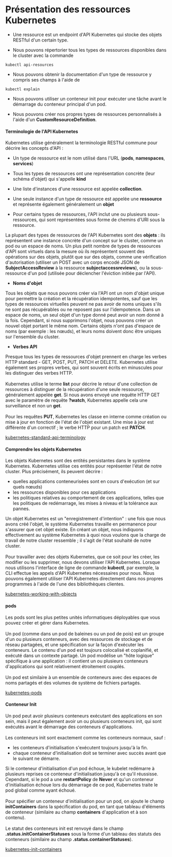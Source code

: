 # Présentation des ressources Kubernetes

- Une ressource est un endpoint d'API Kubernetes qui stocke des objets RESTful d'un certain type.

- Nous pouvons répertorier tous les types de ressources disponibles dans le cluster avec la commande

```
kubectl api-resources
```

- Nous pouvons obtenir la documentation d'un type de ressource y compris ses champs à l'aide de 

```
kubectl explain
```

- Nous pouvons utiliser un conteneur init pour exécuter une tâche avant le démarrage du conteneur principal d'un pod.

- Nous pouvons créer nos propres types de ressources personnalisés à l'aide d'un **CustomResourceDefinition**.

#### Terminologie de l'API Kubernetes

Kubernetes utilise généralement la terminologie RESTful commune pour décrire les concepts d'API :

- Un type de ressource est le nom utilisé dans l'URL (**pods**, **namespaces**, **services**)

- Tous les types de ressources ont une représentation concrète (leur schéma d'objet) qui s'appelle **kind**

- Une liste d'instances d'une ressource est appelée **collection**.

- Une seule instance d'un type de ressource est appelée une **ressource** et représente également généralement un **objet**

- Pour certains types de ressources, l'API inclut une ou plusieurs sous-ressources, qui sont représentées sous forme de chemins d'URI sous la ressource.

La plupart des types de ressources de l'API Kubernetes sont des **objets** : ils représentent une instance concrète d'un concept sur le cluster, comme un pod ou un espace de noms. Un plus petit nombre de types de ressources d'API sont virtuels dans la mesure où ils représentent souvent des opérations sur des objets, plutôt que sur des objets, comme une vérification d'autorisation (utiliser un POST avec un corps encodé JSON de **SubjectAccessReview** à la ressource **subjectaccessreviews**), ou la sous- ressource d'un pod (utilisée pour déclencher l'éviction initiée par l'API).
<br>

- **Noms d'objet**

Tous les objets que nous pouvons créer via l'API ont un nom d'objet unique pour permettre la création et la récupération idempotentes, sauf que les types de ressources virtuelles peuvent ne pas avoir de noms uniques s'ils ne sont pas récupérables ou ne reposent pas sur l'idempotence. Dans un espace de noms, un seul objet d'un type donné peut avoir un nom donné à la fois. Cependant, si nous supprimons l'objet, nous pouvons créer un nouvel objet portant le même nom. Certains objets n'ont pas d'espace de noms (par exemple : les nœuds), et leurs noms doivent donc être uniques sur l'ensemble du cluster.

- **Verbes API**

Presque tous les types de ressources d'objet prennent en charge les verbes HTTP standard - GET, POST, PUT, PATCH et DELETE. Kubernetes utilise également ses propres verbes, qui sont souvent écrits en minuscules pour les distinguer des verbes HTTP.
<br><br>
Kubernetes utilise le terme **list** pour décrire le retour d'une collection de ressources à distinguer de la récupération d'une seule ressource, généralement appelée **get**. Si nous avons envoyé une requête HTTP GET avec le paramètre de requête **?watch**, Kubernetes appelle cela une surveillance et non un **get**.
<br><br>
Pour les requêtes **PUT**, Kubernetes les classe en interne comme création ou mise à jour en fonction de l'état de l'objet existant. Une mise à jour est différente d'un correctif ; le verbe HTTP pour un patch est **PATCH**.

[kubernetes-standard-api-terminology](https://kubernetes.io/docs/reference/using-api/api-concepts/#standard-api-terminology)

#### Comprendre les objets Kubernetes

Les objets Kubernetes sont des entités persistantes dans le système Kubernetes. Kubernetes utilise ces entités pour représenter l'état de notre cluster. Plus précisément, ils peuvent décrire :

- quelles applications conteneurisées sont en cours d'exécution (et sur quels nœuds)
- les ressources disponibles pour ces applications
- les politiques relatives au comportement de ces applications, telles que les politiques de redémarrage, les mises à niveau et la tolérance aux pannes.

Un objet Kubernetes est un "enregistrement d'intention" : une fois que nous avons créé l'objet, le système Kubernetes travaille en permanence pour s'assurer que cet objet existe. En créant un objet, nous indiquons effectivement au système Kubernetes à quoi nous voulons que la charge de travail de notre cluster ressemble ; il s'agit de l'état souhaité de notre cluster.
<br><br>
Pour travailler avec des objets Kubernetes, que ce soit pour les créer, les modifier ou les supprimer, nous devons utiliser l'API Kubernetes. Lorsque nous utilisons l'interface de ligne de commande **kubectl**, par exemple, la CLI effectue les appels d'API Kubernetes nécessaires pour nous. Nous pouvons également utiliser l'API Kubernetes directement dans nos propres programmes à l'aide de l'une des bibliothèques clientes.

[kubernetes-working-with-objects](https://kubernetes.io/docs/concepts/overview/working-with-objects/)

#### pods

Les pods sont les plus petites unités informatiques déployables que vous pouvez créer et gérer dans Kubernetes.
<br><br>
Un pod (comme dans un pod de baleines ou un pod de pois) est un groupe d'un ou plusieurs conteneurs, avec des ressources de stockage et de réseau partagées, et une spécification sur la façon d'exécuter les conteneurs. Le contenu d'un pod est toujours colocalisé et coplanifié, et exécuté dans un contexte partagé. Un pod modélise un "hôte logique" spécifique à une application : il contient un ou plusieurs conteneurs d'applications qui sont relativement étroitement couplés.
<br><br>
Un pod est similaire à un ensemble de conteneurs avec des espaces de noms partagés et des volumes de système de fichiers partagés.

[kubernetes-pods](https://kubernetes.io/docs/concepts/workloads/pods/)

#### Conteneur Init

Un pod peut avoir plusieurs conteneurs exécutant des applications en son sein, mais il peut également avoir un ou plusieurs conteneurs init, qui sont exécutés avant le démarrage des conteneurs d'applications.
<br><br>
Les conteneurs init sont exactement comme les conteneurs normaux, sauf :

- les conteneurs d'initialisation s'exécutent toujours jusqu'à la fin.
- chaque conteneur d'initialisation doit se terminer avec succès avant que le suivant ne démarre.

Si le conteneur d'initialisation d'un pod échoue, le kubelet redémarre à plusieurs reprises ce conteneur d'initialisation jusqu'à ce qu'il réussisse. Cependant, si le pod a une **restartPolicy** de **Never** et qu'un conteneur d'initialisation échoue lors du démarrage de ce pod, Kubernetes traite le pod global comme ayant échoué.
<br><br>
Pour spécifier un conteneur d'initialisation pour un pod, on ajoute le champ **initContainers** dans la spécification du pod, en tant que tableau d'éléments de conteneur (similaire au champ **containers** d'application et à son contenu).
<br><br>
Le statut des conteneurs init est renvoyé dans le champ **.status.initContainerStatuses** sous la forme d'un tableau des statuts des conteneurs (similaire au champ **.status.containerStatuses**).

[kubernetes-init-containers](https://kubernetes.io/docs/concepts/workloads/pods/init-containers/)